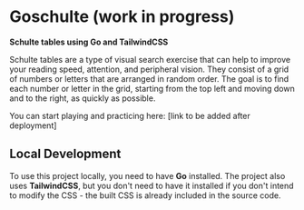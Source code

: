 # Goschulte (work in progress)

**Schulte tables using Go and TailwindCSS**

Schulte tables are a type of visual search exercise that can help to improve
your reading speed, attention, and peripheral vision. They consist of a grid of
numbers or letters that are arranged in random order. The goal is to find each
number or letter in the grid, starting from the top left and moving down and to
the right, as quickly as possible.

You can start playing and practicing here: [link to be added after deployment]

## Local Development

To use this project locally, you need to have **Go** installed. The project
also uses **TailwindCSS**, but you don't need to have it installed if you don't
intend to modify the CSS - the built CSS is already included in the source
code.
